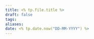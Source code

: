 ```yaml
---
title: <% tp.file.title %>
draft: false
tags: 
aliases: 
date: <% tp.date.now("DD-MM-YYYY") %>
---
```

